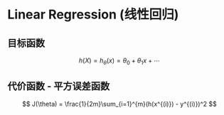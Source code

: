 # Linear Regression (线性回归)

## 目标函数
$$
    h(X) = h_\theta(x) = \theta_0 + \theta_1x + \cdots 
$$

## 代价函数 - 平方误差函数
$$
    J(\theta) = \frac{1}{2m}\sum_{i=1}^{m}(h(x^{(i)}) - y^{(i)})^2
$$







